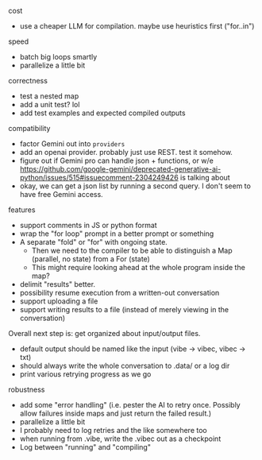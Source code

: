 


cost
- use a cheaper LLM for compilation. maybe use heuristics first ("for..in")

speed
- batch big loops smartly
- parallelize a little bit


correctness
- test a nested map
- add a unit test? lol
- add test examples and expected compiled outputs


compatibility
- factor Gemini out into `providers`
- add an openai provider. probably just use REST. test it somehow.
- figure out if Gemini pro can handle json + functions, or w/e
https://github.com/google-gemini/deprecated-generative-ai-python/issues/515#issuecomment-2304249426 is talking about
- okay, we can get a json list by running a second query. I don't seem to have free Gemini access.


features
- support comments in JS or python format 
- wrap the "for loop" prompt in a better prompt or something
- A separate "fold" or "for" with ongoing state.
  - Then we need to the compiler to be able to distinguish a Map (parallel, no state) from a For (state)
  - This might require looking ahead at the whole program inside the map?
- delimit "results" better.
- possibility resume execution from a written-out conversation
- support uploading a file
- support writing results to a file (instead of merely viewing in the conversation)

Overall next step is: get organized about input/output files.
- default output should be named like the input (vibe -> vibec, vibec -> txt)
- should always write the whole conversation to .data/ or a log dir
- print various retrying progress as we go


robustness
- add some "error handling" (i.e. pester the AI to retry once. Possibly allow failures inside maps and just return the failed result.)
- parallelize a little bit
- I probably need to log retries and the like somewhere too
- when running from .vibe, write the .vibec out as a checkpoint
- Log between "running" and "compiling"

  